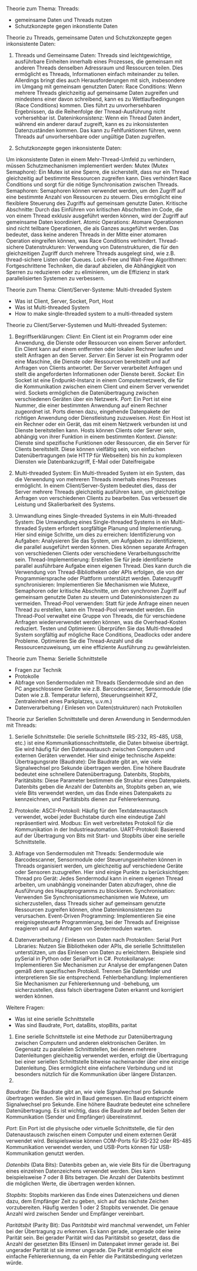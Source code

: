 Theorie zum Thema: 
Threads:

- gemeinsame Daten und Threads nutzen
- Schutzkonzepte gegen inkonstiente Daten

Theorie zu Threads, gemeinsame Daten und Schutzkonzepte gegen inkonsistente Daten:

1. Threads und Gemeinsame Daten:
Threads sind leichtgewichtige, ausführbare Einheiten innerhalb eines Prozesses, die gemeinsam mit anderen Threads denselben Adressraum und Ressourcen teilen. Dies ermöglicht es Threads, Informationen einfach miteinander zu teilen. Allerdings bringt dies auch Herausforderungen mit sich, insbesondere im Umgang mit gemeinsam genutzten Daten:
Race Conditions: Wenn mehrere Threads gleichzeitig auf gemeinsame Daten zugreifen und mindestens einer davon schreibend, kann es zu Wettlaufbedingungen (Race Conditions) kommen. Dies führt zu unvorhersehbaren Ergebnissen, da die Reihenfolge der Thread-Ausführung nicht vorhersehbar ist.
Dateninkonsistenz: Wenn ein Thread Daten ändert, während ein anderer darauf zugreift, kann es zu inkonsistenten Datenzuständen kommen. Das kann zu Fehlfunktionen führen, wenn Threads auf unvorhersehbare oder ungültige Daten zugreifen.

2. Schutzkonzepte gegen inkonsistente Daten:

Um inkonsistente Daten in einem Mehr-Thread-Umfeld zu verhindern, müssen Schutzmechanismen implementiert werden:
Mutex (Mutex Semaphore): Ein Mutex ist eine Sperre, die sicherstellt, dass nur ein Thread gleichzeitig auf bestimmte Ressourcen zugreifen kann. Dies verhindert Race Conditions und sorgt für die nötige Synchronisation zwischen Threads.
Semaphoren: Semaphoren können verwendet werden, um den Zugriff auf eine bestimmte Anzahl von Ressourcen zu steuern. Dies ermöglicht eine flexiblere Steuerung des Zugriffs auf gemeinsam genutzte Daten.
Kritische Abschnitte: Durch das Einführen von kritischen Abschnitten im Code, die von einem Thread exklusiv ausgeführt werden können, wird der Zugriff auf gemeinsame Daten koordiniert.
Atomic Operations: Atomare Operationen sind nicht teilbare Operationen, die als Ganzes ausgeführt werden. Das bedeutet, dass keine anderen Threads in der Mitte einer atomaren Operation eingreifen können, was Race Conditions verhindert.
Thread-sichere Datenstrukturen: Verwendung von Datenstrukturen, die für den gleichzeitigen Zugriff durch mehrere Threads ausgelegt sind, wie z.B. thread-sichere Listen oder Queues.
Lock-Free und Wait-Free Algorithmen: Fortgeschrittene Techniken, die darauf abzielen, die Abhängigkeit von Sperren zu reduzieren oder zu eliminieren, um die Effizienz in stark parallelisierten Systemen zu verbessern.

Theorie zum Thema: 
Client/Server-Systeme: Multi-threaded System

- Was ist Client, Server, Socket, Port, Host
- Was ist Multi-threaded System
- How to make single-threaded system to a multi-threaded system

Theorie zu Client/Server-Systemen und Multi-threaded Systemen:

1. Begriffserklärungen:
*Client*: Ein Client ist ein Programm oder eine Anwendung, die Dienste oder Ressourcen von einem Server anfordert. Ein Client kann auf einem entfernten oder lokalen Rechner laufen und stellt Anfragen an den Server.
*Server*: Ein Server ist ein Programm oder eine Maschine, die Dienste oder Ressourcen bereitstellt und auf Anfragen von Clients antwortet. Der Server verarbeitet Anfragen und stellt die angeforderten Informationen oder Dienste bereit.
*Socket*: Ein Socket ist eine Endpunkt-Instanz in einem Computernetzwerk, die für die Kommunikation zwischen einem Client und einem Server verwendet wird. Sockets ermöglichen die Datenübertragung zwischen verschiedenen Geräten über ein Netzwerk.
*Port*: Ein Port ist eine Nummer, die einer bestimmten Anwendung auf einem Rechner zugeordnet ist. Ports dienen dazu, eingehende Datenpakete der richtigen Anwendung oder Dienstleistung zuzuweisen.
*Host*: Ein Host ist ein Rechner oder ein Gerät, das mit einem Netzwerk verbunden ist und Dienste bereitstellen kann. Hosts können Clients oder Server sein, abhängig von ihrer Funktion in einem bestimmten Kontext.
*Dienste*: Dienste sind spezifische Funktionen oder Ressourcen, die ein Server für Clients bereitstellt. Diese können vielfältig sein, von einfachen Datenübertragungen (wie HTTP für Webseiten) bis hin zu komplexen Diensten wie Datenbankzugriff, E-Mail oder Dateifreigabe

3. Multi-threaded System:
Ein Multi-threaded System ist ein System, das die Verwendung von mehreren Threads innerhalb eines Prozesses ermöglicht. In einem Client/Server-System bedeutet dies, dass der Server mehrere Threads gleichzeitig ausführen kann, um gleichzeitige Anfragen von verschiedenen Clients zu bearbeiten. Das verbessert die Leistung und Skalierbarkeit des Systems.

4. Umwandlung eines Single-threaded Systems in ein Multi-threaded System:
Die Umwandlung eines Single-threaded Systems in ein Multi-threaded System erfordert sorgfältige Planung und Implementierung. Hier sind einige Schritte, um dies zu erreichen:
Identifizierung von Aufgaben: Analysieren Sie das System, um Aufgaben zu identifizieren, die parallel ausgeführt werden können. Dies können separate Anfragen von verschiedenen Clients oder verschiedene Verarbeitungsschritte sein.
Thread-Implementierung: Erstellen Sie für jede identifizierte parallel ausführbare Aufgabe einen eigenen Thread. Dies kann durch die Verwendung von Thread-Bibliotheken oder APIs erfolgen, die von der Programmiersprache oder Plattform unterstützt werden.
Datenzugriff synchronisieren: Implementieren Sie Mechanismen wie Mutexe, Semaphoren oder kritische Abschnitte, um den synchronen Zugriff auf gemeinsam genutzte Daten zu steuern und Dateninkonsistenzen zu vermeiden.
Thread-Pool verwenden: Statt für jede Anfrage einen neuen Thread zu erstellen, kann ein Thread-Pool verwendet werden. Ein Thread-Pool verwaltet eine Gruppe von Threads, die für verschiedene Anfragen wiederverwendet werden können, was die Overhead-Kosten reduziert.
Testen und Optimieren: Überprüfen Sie das Multi-threaded System sorgfältig auf mögliche Race Conditions, Deadlocks oder andere Probleme. Optimieren Sie die Thread-Anzahl und die Ressourcenzuweisung, um eine effiziente Ausführung zu gewährleisten.

Theorie zum Thema: 
Serielle Schnittstelle

- Fragen zur Technik
- Protokolle 
- Abfrage von Sendermodulen mit Threads (Sendermodule sind an den PC angeschlossene Geräte wie z.B. Barcodescanner, Sensormodule (die Daten wie z.B. Temperatur liefern), Steuerungseinheit KFZ, Zentraleinheit eines Parkplatzes, u.v.m.)
- Datenverarbeitung / Einlesen von Daten(strukturen) nach Protokollen

Theorie zur Seriellen Schnittstelle und deren Anwendung in Sendermodulen mit Threads:

1. Serielle Schnittstelle:
Die serielle Schnittstelle (RS-232, RS-485, USB, etc.) ist eine Kommunikationsschnittstelle, die Daten bitweise überträgt. Sie wird häufig für den Datenaustausch zwischen Computern und externen Geräten verwendet. Hier sind einige technische Aspekte:
Übertragungsrate (Baudrate): Die Baudrate gibt an, wie viele Signalwechsel pro Sekunde übertragen werden. Eine höhere Baudrate bedeutet eine schnellere Datenübertragung.
Datenbits, Stopbits, Paritätsbits: Diese Parameter bestimmen die Struktur eines Datenpakets. Datenbits geben die Anzahl der Datenbits an, Stopbits geben an, wie viele Bits verwendet werden, um das Ende eines Datenpakets zu kennzeichnen, und Paritätsbits dienen zur Fehlererkennung.

2. Protokolle:
ASCII-Protokoll: Häufig für den Textdatenaustausch verwendet, wobei jeder Buchstabe durch eine eindeutige Zahl repräsentiert wird.
Modbus: Ein weit verbreitetes Protokoll für die Kommunikation in der Industrieautomation.
UART-Protokoll: Basierend auf der Übertragung von Bits mit Start- und Stopbits über eine serielle Schnittstelle.

3. Abfrage von Sendermodulen mit Threads:
Sendermodule wie Barcodescanner, Sensormodule oder Steuerungseinheiten können in Threads organisiert werden, um gleichzeitig auf verschiedene Geräte oder Sensoren zuzugreifen. Hier sind einige Punkte zu berücksichtigen:
Thread pro Gerät: Jedes Sendermodul kann in einem eigenen Thread arbeiten, um unabhängig voneinander Daten abzufragen, ohne die Ausführung des Hauptprogramms zu blockieren.
Synchronisation: Verwenden Sie Synchronisationsmechanismen wie Mutexe, um sicherzustellen, dass Threads sicher auf gemeinsam genutzte Ressourcen zugreifen können, ohne Dateninkonsistenzen zu verursachen.
Event-Driven Programming: Implementieren Sie eine ereignisgesteuerte Programmierung, bei der Threads auf Ereignisse reagieren und auf Anfragen von Sendermodulen warten.

4. Datenverarbeitung / Einlesen von Daten nach Protokollen:
Serial Port Libraries: Nutzen Sie Bibliotheken oder APIs, die serielle Schnittstellen unterstützen, um das Einlesen von Daten zu erleichtern. Beispiele sind pySerial in Python oder SerialPort in C#.
Protokollanalyse: Implementieren Sie Mechanismen zur Analyse der empfangenen Daten gemäß dem spezifischen Protokoll. Trennen Sie Datenfelder und interpretieren Sie sie entsprechend.
Fehlerbehandlung: Implementieren Sie Mechanismen zur Fehlererkennung und -behebung, um sicherzustellen, dass falsch übertragene Daten erkannt und korrigiert werden können.


Weitere Fragen: 
- Was ist eine serielle Schnittstelle
- Was sind Baudrate, Port, dataBits, stopBits, paritat

1. Eine serielle Schnittstelle ist eine Methode zur Datenübertragung zwischen Computern und anderen elektronischen Geräten. Im Gegensatz zu parallelen Schnittstellen, bei denen mehrere Datenleitungen gleichzeitig verwendet werden, erfolgt die Übertragung bei einer seriellen Schnittstelle bitweise nacheinander über eine einzige Datenleitung. Dies ermöglicht eine einfachere Verbindung und ist besonders nützlich für die Kommunikation über längere Distanzen.
2.
*Baudrate*:
Die Baudrate gibt an, wie viele Signalwechsel pro Sekunde übertragen werden. Sie wird in Baud gemessen. Ein Baud entspricht einem Signalwechsel pro Sekunde. Eine höhere Baudrate bedeutet eine schnellere Datenübertragung. Es ist wichtig, dass die Baudrate auf beiden Seiten der Kommunikation (Sender und Empfänger) übereinstimmt.

*Port*:
Ein Port ist die physische oder virtuelle Schnittstelle, die für den Datenaustausch zwischen einem Computer und einem externen Gerät verwendet wird. Beispielsweise können COM-Ports für RS-232 oder RS-485 Kommunikation verwendet werden, und USB-Ports können für USB-Kommunikation genutzt werden.

*Datenbits* (Data Bits):
Datenbits geben an, wie viele Bits für die Übertragung eines einzelnen Datenzeichens verwendet werden. Dies kann beispielsweise 7 oder 8 Bits betragen. Die Anzahl der Datenbits bestimmt die möglichen Werte, die übertragen werden können.

*Stopbits*:
Stopbits markieren das Ende eines Datenzeichens und dienen dazu, dem Empfänger Zeit zu geben, sich auf das nächste Zeichen vorzubereiten. Häufig werden 1 oder 2 Stopbits verwendet. Die genaue Anzahl wird zwischen Sender und Empfänger vereinbart.

*Paritätsbit* (Parity Bit):
Das *Paritätsbit* wird manchmal verwendet, um Fehler bei der Übertragung zu erkennen. Es kann gerade, ungerade oder keine Parität sein. Bei gerader Parität wird das Paritätsbit so gesetzt, dass die Anzahl der gesetzten Bits (Einsen) im Datenpaket immer gerade ist. Bei ungerader Parität ist sie immer ungerade. Die Parität ermöglicht eine einfache Fehlererkennung, da ein Fehler die Paritätsbedingung verletzen würde.
